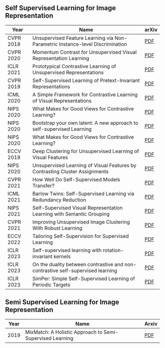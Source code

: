 ## Self Supervised Learning for Image Representation

|Year|Name|arXiv|
|---|---|---|
|CVPR 2018|Unsupervised Feature Learning via Non-Parametric Instance-level Discrimination|[PDF](https://arxiv.org/abs/1805.01978)|
|CVPR 2020|Momentum Contrast for Unsupervised Visual Representation Learning|[PDF](https://arxiv.org/abs/1911.05722)|
|ICLR 2021|Prototypical Contrastive Learning of Unsupervised Representations|[PDF](https://openreview.net/pdf?id=KmykpuSrjcq)|
|CVPR 2019|Self-Supervised Learning of Pretext-Invariant Representations|[PDF](https://arxiv.org/abs/1912.01991)|
|ICML 2020|A Simple Framework for Contrastive Learning of Visual Representations|[PDF](https://arxiv.org/abs/2002.05709)|
|NIPS 2020|What Makes for Good Views for Contrastive Learning?|[PDF](https://arxiv.org/abs/2005.10243)|
|NIPS 2020|Bootstrap your own latent: A new approach to self-supervised Learning|[PDF](https://arxiv.org/abs/2006.07733)|
|NIPS 2020|What Makes for Good Views for Contrastive Learning?|[PDF](https://arxiv.org/abs/2005.10243)|
|ECCV 2018|Deep Clustering for Unsupervised Learning of Visual Features|[PDF](https://arxiv.org/abs/1807.05520)|
|NIPS 2020|Unsupervised Learning of Visual Features by Contrasting Cluster Assignments|[PDF](https://arxiv.org/abs/2006.09882)|
|CVPR 2021|How Well Do Self-Supervised Models Transfer?|[PDF](https://arxiv.org/abs/2011.13377)|
|ICML 2021|Barlow Twins: Self-Supervised Learning via Redundancy Reduction|[PDF](https://arxiv.org/abs/2103.03230)|
|NIPS 2021|Self-Supervised Visual Representation Learning with Semantic Grouping|[PDF](https://arxiv.org/abs/2205.15288)|
|CVPR 2021|Improving Unsupervised Image Clustering With Robust Learning|[PDF](https://arxiv.org/abs/2012.11150)|
|ECCV 2022|Tailoring Self-Supervision for Supervised Learning|[PDF](https://arxiv.org/abs/2207.10023)|
|ICLR 2023|Self-supervised learning with rotation-invariant kernels |[PDF](https://openreview.net/pdf?id=8uu6JStuYm)|
|ICLR 2023|On the duality between contrastive and non-contrastive self-supervised learning |[PDF](https://openreview.net/pdf?id=kDEL91Dufpa)|
|ICLR 2023|SimPer: Simple Self-Supervised Learning of Periodic Targets  |[PDF](https://openreview.net/pdf?id=EKpMeEV0hOo)|

## Semi Supervised Learning for Image Representation

|Year|Name|Arxiv|
|---|---|---|
|2019|MixMatch: A Holistic Approach to Semi-Supervised Learning|[PDF](https://arxiv.org/abs/1905.02249)|
